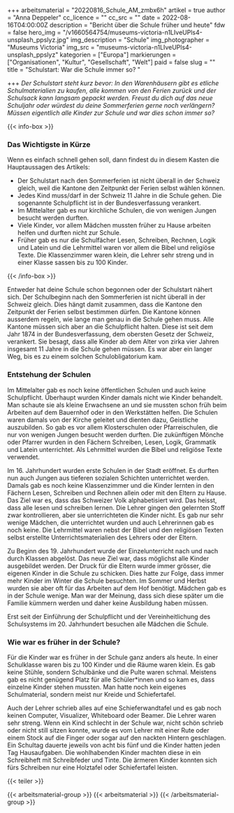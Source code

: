 +++
arbeitsmaterial = "20220816_Schule_AM_zmbx6h"
artikel = true
author = "Anna Deppeler"
cc_licence = ""
cc_src = ""
date = 2022-08-16T04:00:00Z
description = "Bericht über die Schule früher und heute"
fdw = false
hero_img = "/v1660564754/museums-victoria-n1LIveUPls4-unsplash_ppslyz.jpg"
img_description = "Schule"
img_photographer = "Museums Victoria"
img_src = "museums-victoria-n1LIveUPls4-unsplash_ppslyz"
kategorien = ["Europa"]
markierungen = ["Organisationen", "Kultur", "Gesellschaft", "Welt"]
paid = false
slug = ""
title = "Schulstart: War die Schule immer so? "

+++
_Der Schulstart steht kurz bevor: In den Warenhäusern gibt es etliche Schulmaterialien zu kaufen, alle kommen von den Ferien zurück und der Schulsack kann langsam gepackt werden. Freust du dich auf das neue Schuljahr oder würdest du deine Sommerferien gerne noch verlängern? Müssen eigentlich alle Kinder zur Schule und war dies schon immer so?_

{{< info-box >}} <h3>Das Wichtigste in Kürze</h3>

<p>Wenn es einfach schnell gehen soll, dann findest du in diesem Kasten die Hauptaussagen des Artikels:</p>

<ul>

<li>Der Schulstart nach den Sommerferien ist nicht überall in der Schweiz gleich, weil die Kantone den Zeitpunkt der Ferien selbst wählen können.</li>

<li>Jedes Kind muss/darf in der Schweiz 11 Jahre in die Schule gehen. Die sogenannte Schulpflicht ist in der Bundesverfassung verankert.</li>

<li>Im Mittelalter gab es nur kirchliche Schulen, die von wenigen Jungen besucht werden durften.</li>

<li>Viele Kinder, vor allem Mädchen mussten früher zu Hause arbeiten helfen und durften nicht zur Schule.</li>

<li>Früher gab es nur die Schulfächer Lesen, Schreiben, Rechnen, Logik und Latein und die Lehrmittel waren vor allem die Bibel und religiöse Texte. Die Klassenzimmer waren klein, die Lehrer sehr streng und in einer Klasse sassen bis zu 100 Kinder.</li>

</ul> {{< /info-box >}}

Entweder hat deine Schule schon begonnen oder der Schulstart nähert sich. Der Schulbeginn nach den Sommerferien ist nicht überall in der Schweiz gleich. Dies hängt damit zusammen, dass die Kantone den Zeitpunkt der Ferien selbst bestimmen dürfen. Die Kantone können ausserdem regeln, wie lange man genau in die Schule gehen muss. Alle Kantone müssen sich aber an die Schulpflicht halten. Diese ist seit dem Jahr 1874 in der Bundesverfassung, dem obersten Gesetz der Schweiz, verankert. Sie besagt, dass alle Kinder ab dem Alter von zirka vier Jahren insgesamt 11 Jahre in die Schule gehen müssen. Es war aber ein langer Weg, bis es zu einem solchen Schulobligatorium kam.

### Entstehung der Schulen

Im Mittelalter gab es noch keine öffentlichen Schulen und auch keine Schulpflicht. Überhaupt wurden Kinder damals nicht wie Kinder behandelt. Man schaute sie als kleine Erwachsene an und sie mussten schon früh beim Arbeiten auf dem Bauernhof oder in den Werkstätten helfen. Die Schulen waren damals von der Kirche geleitet und dienten dazu, Geistliche auszubilden. So gab es vor allem Klosterschulen oder Pfarreischulen, die nur von wenigen Jungen besucht werden durften. Die zukünftigen Mönche oder Pfarrer wurden in den Fächern Schreiben, Lesen, Logik, Grammatik und Latein unterrichtet. Als Lehrmittel wurden die Bibel und religiöse Texte verwendet.

Im 16. Jahrhundert wurden erste Schulen in der Stadt eröffnet. Es durften nun auch Jungen aus tieferen sozialen Schichten unterrichtet werden. Damals gab es noch keine Klassenzimmer und die Kinder lernten in den Fächern Lesen, Schreiben und Rechnen allein oder mit den Eltern zu Hause. Das Ziel war es, dass das Schweizer Volk alphabetisiert wird. Das heisst, dass alle lesen und schreiben lernen. Die Lehrer gingen den gelernten Stoff zwar kontrollieren, aber sie unterrichteten die Kinder nicht. Es gab nur sehr wenige Mädchen, die unterrichtet wurden und auch Lehrerinnen gab es noch keine. Die Lehrmittel waren nebst der Bibel und den religiösen Texten selbst erstellte Unterrichtsmaterialien des Lehrers oder der Eltern.

Zu Beginn des 19. Jahrhundert wurde der Einzelunterricht nach und nach durch Klassen abgelöst. Das neue Ziel war, dass möglichst alle Kinder ausgebildet werden. Der Druck für die Eltern wurde immer grösser, die eigenen Kinder in die Schule zu schicken. Dies hatte zur Folge, dass immer mehr Kinder im Winter die Schule besuchten. Im Sommer und Herbst wurden sie aber oft für das Arbeiten auf dem Hof benötigt. Mädchen gab es in der Schule wenige. Man war der Meinung, dass sich diese später um die Familie kümmern werden und daher keine Ausbildung haben müssen.

Erst seit der Einführung der Schulpflicht und der Vereinheitlichung des Schulsystems im 20. Jahrhundert besuchen alle Mädchen die Schule.

### Wie war es früher in der Schule?

Für die Kinder war es früher in der Schule ganz anders als heute. In einer Schulklasse waren bis zu 100 Kinder und die Räume waren klein. Es gab keine Stühle, sondern Schulbänke und die Pulte waren schmal. Meistens gab es nicht genügend Platz für alle Schüler*innen und so kam es, dass einzelne Kinder stehen mussten. Man hatte noch kein eigenes Schulmaterial, sondern meist nur Kreide und Schiefertafel.

Auch der Lehrer schrieb alles auf eine Schieferwandtafel und es gab noch keinen Computer, Visualizer, Whiteboard oder Beamer. Die Lehrer waren sehr streng. Wenn ein Kind schlecht in der Schule war, nicht schön schrieb oder nicht still sitzen konnte, wurde es vom Lehrer mit einer Rute oder einem Stock auf die Finger oder sogar auf den nackten Hintern geschlagen. Ein Schultag dauerte jeweils von acht bis fünf und die Kinder hatten jeden Tag Hausaufgaben. Die wohlhabenden Kinder machten diese in ein Schreibheft mit Schreibfeder und Tinte. Die ärmeren Kinder konnten sich fürs Schreiben nur eine Holztafel oder Schiefertafel leisten.

{{< teiler >}}

{{< arbeitsmaterial-group >}} {{< arbeitsmaterial >}} {{< /arbeitsmaterial-group >}}
